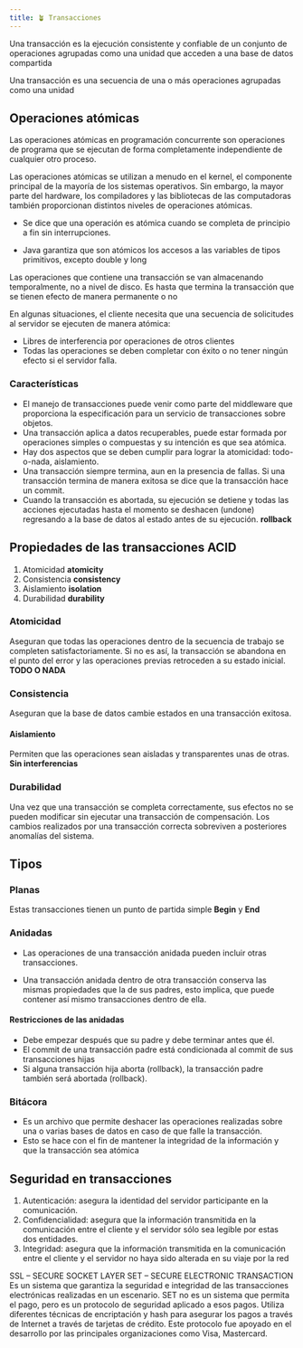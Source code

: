 ```yaml
---
title: 🪴 Transacciones
---
```


Una transacción es la ejecución consistente y confiable de un conjunto de operaciones agrupadas como una unidad que acceden a una base de datos compartida

Una transacción es una secuencia de una o más operaciones agrupadas como una unidad

## Operaciones atómicas
Las operaciones atómicas en programación concurrente son operaciones de programa que se ejecutan de forma completamente independiente de cualquier otro proceso.

Las operaciones atómicas se utilizan a menudo en el kernel, el componente principal de la mayoría de los sistemas operativos. Sin embargo, la mayor parte del hardware, los compiladores y las bibliotecas de las computadoras también proporcionan distintos niveles de operaciones atómicas.
    
-   Se dice que una operación es atómica cuando se completa de principio a fin sin interrupciones.

-   Java garantiza que son atómicos los accesos a las variables de tipos primitivos, excepto double y long

Las operaciones que contiene una transacción se van almacenando temporalmente, no a nivel de disco. Es hasta que termina la transacción que se tienen efecto de manera permanente o no

En algunas situaciones, el cliente necesita que una secuencia de solicitudes al servidor se ejecuten de manera atómica:

- Libres de interferencia por operaciones de otros clientes
- Todas las operaciones se deben completar con éxito o no tener ningún efecto si el servidor falla.

### Características
- El manejo de transacciones puede venir como parte del middleware que proporciona la especificación para un servicio de transacciones sobre objetos.
- Una transacción aplica a datos recuperables, puede estar formada por operaciones simples o compuestas y su intención es que sea atómica.
- Hay dos aspectos que se deben cumplir para lograr la atomicidad: todo-o-nada, aislamiento.
- Una transacción siempre termina, aun en la presencia de fallas. Si una transacción termina de manera exitosa se dice que la transacción hace un commit.
- Cuando la transacción es abortada, su ejecución se detiene y todas las acciones ejecutadas hasta el momento se deshacen (undone) regresando a la base de datos al estado antes de su ejecución. **rollback**

## Propiedades de las transacciones ACID
1. Atomicidad **atomicity**
2. Consistencia **consistency**
3. Aislamiento **isolation**
4. Durabilidad **durability**

### Atomicidad
Aseguran que todas las operaciones dentro de la secuencia de trabajo se completen satisfactoriamente. Si no es así, la transacción se abandona en el punto del error y las operaciones previas retroceden a su estado inicial.
**TODO O NADA**

### Consistencia
Aseguran que la base de datos cambie estados en una transacción exitosa.

#### Aislamiento
Permiten que las operaciones sean aisladas y transparentes unas de otras. **Sin interferencias**

### Durabilidad
Una vez que una transacción se completa correctamente, sus efectos no se pueden modificar sin ejecutar una transacción de compensación. Los cambios realizados por una transacción correcta sobreviven a posteriores anomalías del sistema.

## Tipos
### Planas
Estas transacciones tienen un punto de partida simple **Begin** y **End**

### Anidadas
- Las operaciones de una transacción anidada pueden incluir otras transacciones.

- Una transacción anidada dentro de otra transacción conserva las mismas propiedades que la de sus padres, esto implica, que puede contener así mismo transacciones dentro de ella.
#### Restricciones de las anidadas
- Debe empezar después que su padre y debe terminar antes que él.
- El commit de una transacción padre está condicionada al commit de sus transacciones hijas
- Si alguna transacción hija aborta (rollback), la transacción padre también será abortada (rollback).
### Bitácora
- Es un archivo que permite deshacer las operaciones realizadas sobre una o varias bases de datos en caso de que falle la transacción.
- Esto se hace con el fin de mantener la integridad de la información y que la transacción sea atómica

## Seguridad en transacciones
1. Autenticación: asegura la identidad del servidor participante en la comunicación.
2. Confidencialidad: asegura que la información transmitida en la comunicación entre el cliente y el servidor sólo sea legible por estas dos entidades.
3. Integridad: asegura que la información transmitida en la comunicación entre el cliente y el servidor no haya sido alterada en su viaje por la red

SSL – SECURE SOCKET LAYER
SET – SECURE ELECTRONIC TRANSACTION 
	Es un sistema que garantiza la seguridad e integridad 
     de las transacciones electrónicas realizadas en un escenario. 
     SET no es un sistema que permita el pago, pero es un protocolo de seguridad aplicado a esos pagos. Utiliza diferentes técnicas de encriptación y hash para asegurar los pagos a través de Internet a través de tarjetas de crédito. Este protocolo fue apoyado en el desarrollo por las principales organizaciones como Visa, Mastercard.
